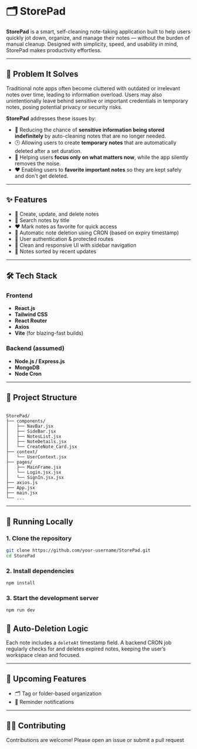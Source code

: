 # 🗂️ StorePad

**StorePad** is a smart, self-cleaning note-taking application built to help users quickly jot down, organize, and manage their notes — without the burden of manual cleanup. Designed with simplicity, speed, and usability in mind, StorePad makes productivity effortless.

---

## 🧩 Problem It Solves

Traditional note apps often become cluttered with outdated or irrelevant notes over time, leading to information overload. Users may also unintentionally leave behind sensitive or important credentials in temporary notes, posing potential privacy or security risks.

**StorePad** addresses these issues by:

- 🔐 Reducing the chance of **sensitive information being stored indefinitely** by auto-cleaning notes that are no longer needed.
- 🕒 Allowing users to create **temporary notes** that are automatically deleted after a set duration.
- 🎯 Helping users **focus only on what matters now**, while the app silently removes the noise.
- ❤️ Enabling users to **favorite important notes** so they are kept safely and don't get deleted.

---

## ✨ Features

- 📝 Create, update, and delete notes
- 🔎 Search notes by title
- ❤️ Mark notes as favorite for quick access
- 🧹 Automatic note deletion using CRON (based on expiry timestamp)
- 🔐 User authentication & protected routes
- 🧭 Clean and responsive UI with sidebar navigation
- 🧠 Notes sorted by recent updates

---

## 🛠️ Tech Stack

### Frontend
- **React.js**
- **Tailwind CSS**
- **React Router**
- **Axios**
- **Vite** (for blazing-fast builds)

### Backend (assumed)
- **Node.js / Express.js**
- **MongoDB**
- **Node Cron**

---

## 📁 Project Structure

```

StorePad/
├── components/
│   ├── NavBar.jsx
│   ├── SideBar.jsx
│   ├── NotesList.jsx
│   ├── NoteDetails.jsx
│   └── CreateNote_Card.jsx
├── context/
│   └── UserContext.jsx
├── pages/
│   ├── MainFrame.jsx
│   └── Login.jsx.jsx
│   └── SignIn.jsx.jsx
├── axios.js
├── App.jsx
├── main.jsx
└── ...

````

---

## 🧪 Running Locally

### 1. Clone the repository

```bash
git clone https://github.com/your-username/StorePad.git
cd StorePad
````

### 2. Install dependencies

```bash
npm install
```

### 3. Start the development server

```bash
npm run dev
```

## 🧼 Auto-Deletion Logic

Each note includes a `deleteAt` timestamp field. A backend CRON job regularly checks for and deletes expired notes, keeping the user’s workspace clean and focused.

---

## 📌 Upcoming Features
* 🗂️ Tag or folder-based organization
* 🔔 Reminder notifications

---

## 🧑‍💻 Contributing

Contributions are welcome! Please open an issue or submit a pull request

